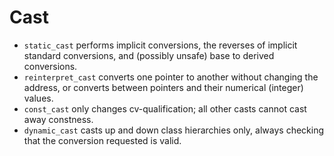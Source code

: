# Cast

- `static_cast` performs implicit conversions, the reverses of implicit standard conversions, and
  (possibly unsafe) base to derived conversions.
- `reinterpret_cast` converts one pointer to another without changing the address, or converts
  between pointers and their numerical (integer) values.
- `const_cast` only changes cv-qualification; all other casts cannot cast away constness.
- `dynamic_cast` casts up and down class hierarchies only, always checking that the conversion
  requested is valid.

